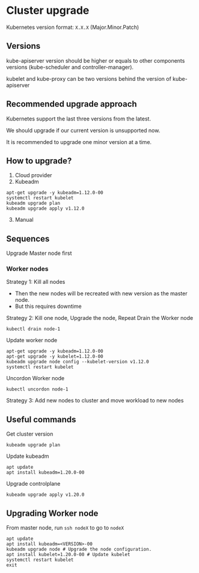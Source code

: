 # Cluster upgrade
Kubernetes version format: `X.X.X` (Major.Minor.Patch)

## Versions
kube-apiserver version should be higher or equals to other components versions (kube-scheduler and controller-manager).

kubelet and kube-proxy can be two versions behind the version of kube-apiserver

## Recommended upgrade approach
Kubernetes support the last three versions from the latest.

We should upgrade if our current version is unsupported now.

It is recommended to upgrade one minor version at a time.

## How to upgrade?
1) Cloud provider
2) Kubeadm
```
apt-get upgrade -y kubeadm=1.12.0-00
systemctl restart kubelet
kubeadm upgrade plan
kubeadm upgrade apply v1.12.0
```
3) Manual

## Sequences
Upgrade Master node first

### Worker nodes
Strategy 1: Kill all nodes
- Then the new nodes will be recreated with new version as the master node.
- But this requires downtime

Strategy 2: Kill one node, Upgrade the node, Repeat
Drain the Worker node
```
kubectl drain node-1
```
Update worker node
```
apt-get upgrade -y kubeadm=1.12.0-00
apt-get upgrade -y kubelet=1.12.0-00
kubeadm upgrade node config --kubelet-version v1.12.0
systemctl restart kubelet
```
Uncordon Worker node
```
kubectl uncordon node-1
```
Strategy 3: Add new nodes to cluster and move workload to new nodes

## Useful commands
Get cluster version
```
kubeadm upgrade plan
```
Update kubeadm
```
apt update
apt install kubeadm=1.20.0-00
```
Upgrade controlplane
```
kubeadm upgrade apply v1.20.0
```

## Upgrading Worker node

From master node, run `ssh nodeX` to go to `nodeX`
```
apt update
apt install kubeadm=<VERSION>-00
kubeadm upgrade node # Upgrade the node configuration.
apt install kubelet=1.20.0-00 # Update kubelet
systemctl restart kubelet
exit
```